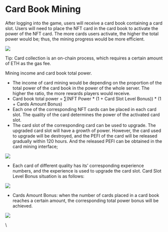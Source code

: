 # Card Book Mining

After logging into the game, users will receive a card book containing a card slot. Users will need to place the NFT card in the card book to activate the power of the NFT card. The more cards users activate, the higher the total power would be; thus, the mining progress would be more efficient.



![](https://lh7-us.googleusercontent.com/docsz/AD\_4nXctE7NVxT8-jssEYKhmrSR39bpgL-Xi-THHZ69Gwc4LXoKtvADp03rep5KoL4N05Ludswdmu6IaHkRbTA9iTvyJVNJusMx\_Fg5egySZTxoR-eMJWYIg2KbUp7nk2uSKF5DVeWOnq306DRG9SQiVlUAYWopL?key=qdtuNPyKJUVo8xyoYzDU0A)&#x20;

Tip: Card collection is an on-chain process, which requires a certain amount of ETH as the gas fee.

Mining income and card book total power.

* The income of card mining would be depending on the proportion of the total power of the card book in the power of the whole server. The higher the ratio, the more rewards players would receive.
* Card book total power = ∑(NFT Power \* (1 + Card Slot Level Bonus)) \* (1 + Cards Amount Bonus)
* Each one of the corresponding NFT cards can be placed in each card slot. The quality of the card determines the power of the activated card slot.
* The card slot of the corresponding card can be used to upgrade. The upgraded card slot will have a growth of power. However, the card used to upgrade will be destroyed, and the PEFI of the card will be released gradually within 120 hours. And the released PEFI can be obtained in the card mining interface;

![](https://lh7-us.googleusercontent.com/docsz/AD\_4nXfzF3nQnh\_B5XvkEISnGDjRBUBLsfOpgSTTOrdC2TvsTryA9nQHaKbiJ9eA3L7kzTuSNXuU619JgInKNyp6tNzu8HpADresiRa2MHj54XWxqWw8WUV68UGfrUUmz0sPOMn0O4chqiR6WgL2NHAEMe92elI4?key=qdtuNPyKJUVo8xyoYzDU0A)

* Each card of different quality has its’ corresponding experience numbers, and the experience is used to upgrade the card slot. Card Slot Level Bonus situation is as follows:

![](https://lh7-us.googleusercontent.com/docsz/AD\_4nXdsXh65FgVIqwiaHev6pLgpAUqWARsO8WuIVHXJj\_whZwG4KfiP\_nS8AVXL0UwK\_EkkiaeFwdk8FNTQx446R5EiJ-mZ5fW3Xb3LQna0uNx\_ck51EKLbwgkyTwdpGqDJBPs5tFAsrsMlxn1yPiqOJ-12VJMq?key=qdtuNPyKJUVo8xyoYzDU0A)

* Cards Amount Bonus: when the number of cards placed in a card book reaches a certain amount, the corresponding total power bonus will be achieved.

![](https://lh7-us.googleusercontent.com/docsz/AD\_4nXcDO7-OlkxG9tJicnyILXpyshr6mq0e3a4ZuCZk1VXq14mkz2YmbchBb2rJO104-2Pf2w5dSyJAjuxGzcfJ4Hrpjfn3xmij4KkMrqonnEA0vz2NYJCq8TmeIlQV5TnkFbzGVCiHu0dnjzb0kds8ePKlXDpz?key=qdtuNPyKJUVo8xyoYzDU0A)

\
